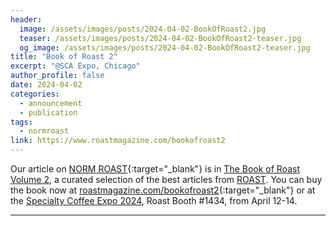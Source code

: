 ```yaml
---
header:
  image: /assets/images/posts/2024-04-02-BookOfRoast2.jpg
  teaser: /assets/images/posts/2024-04-02-BookOfRoast2-teaser.jpg
  og_image: /assets/images/posts/2024-04-02-BookOfRoast2-teaser.jpg
title: "Book of Roast 2"
excerpt: "@SCA Expo, Chicago"
author_profile: false
date: 2024-04-02
categories:
  - announcement
  - publication
tags:
  - normroast
link: https://www.roastmagazine.com/bookofroast2
---
```


Our article on [NORM ROAST](https://norm-roast.org/){:target="_blank"} is in [The Book of Roast Volume 2](https://www.roastmagazine.com/bookofroast2), a curated selection of the best articles from [ROAST](https://www.roastmagazine.com). You can buy the book now at [roastmagazine.com/bookofroast2](https://www.roastmagazine.com/bookofroast2){:target="_blank"} or at the [Specialty Coffee Expo 2024](https://www.coffeeexpo.org/), Roast Booth #1434, from April 12-14.

---